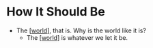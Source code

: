 # How It Should Be

- The [[world]], that is. Why is the world like it is?
  - The [[world]] is whatever we let it be.


[//begin]: # "Autogenerated link references for markdown compatibility"
[world]: world "World"
[//end]: # "Autogenerated link references"